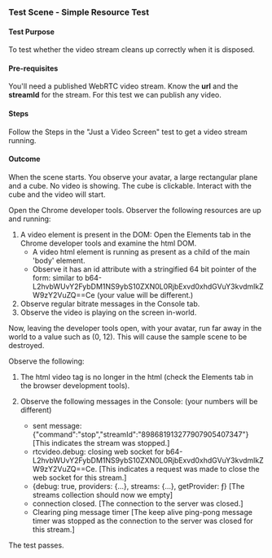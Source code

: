 ### Test Scene - Simple Resource Test

#### Test Purpose

To test whether the video stream cleans up correctly when it is disposed.

#### Pre-requisites

You'll need a published WebRTC video stream. Know the **url** and the **streamId** for the stream.
For this test we can publish any video.

#### Steps

Follow the Steps in the "Just a Video Screen" test to get a video stream running.

#### Outcome

When the scene starts. You observe your avatar, a large rectangular plane and a cube. No video is showing.
The cube is clickable. Interact with the cube and the video will start.

Open the Chrome developer tools. Observer the following resources are up and running:

1. A video element is present in the DOM: Open the Elements tab in the Chrome developer tools and examine the html DOM. 
    * A video html element is running as present as a child of the main 'body' element. 
    * Observe it has an id attribute with a stringified 64 bit pointer of the form: similar to b64-L2hvbWUvY2FybDM1NS9ybS10ZXN0L0RjbExvd0xhdGVuY3kvdmlkZW9zY2VuZQ==Ce (your value will be different.)
2. Observe regular bitrate messages in the Console tab.
3. Observe the video is playing on the screen in-world.

Now, leaving the developer tools open, with your avatar, run far away in the world to a value such as (0, 12). This will cause the sample scene to be destroyed.

Observe the following:

1. The html video tag is no longer in the html (check the Elements tab in the browser development tools).
2. Observe the following messages in the Console: (your numbers will be different)

    * sent message:{"command":"stop","streamId":"898681913277907905407347"} [This indicates the stream was stopped.]
    * rtcvideo.debug: closing web socket for b64-L2hvbWUvY2FybDM1NS9ybS10ZXN0L0RjbExvd0xhdGVuY3kvdmlkZW9zY2VuZQ==Ce. [This indicates a request was made to close the web socket for this stream.]
    * {debug: true, providers: {…}, streams: {…}, getProvider: ƒ} [The streams collection should now we empty]
    * connection closed. [The connection to the server was closed.]
    * Clearing ping message timer [The keep alive ping-pong message timer was stopped as the connection to the server was closed for this stream.]

The test passes.


